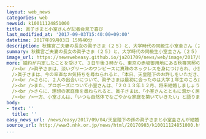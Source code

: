 ```yaml
---
layout: web_news
categories: web
newsid: k10011124851000
title: 眞子さまと小室さんが記者会見で喜び
last_modified_at: '2017-09-03T15:40:00+09:00'
datetime: 2017年09月03日 15時40分
description: 秋篠宮ご夫妻の長女の眞子さま（２５）と、大学時代の同級生小室圭さん（２５）の婚約が内定し、眞子さまは、小室さんと記者会見に臨み喜びの気持ちを述べられました。
summary: 秋篠宮ご夫妻の長女の眞子さま（２５）と、大学時代の同級生小室圭さん（２５）の婚約が内定し、眞子さまは、小室さんと記者会見に臨み喜びの気持ちを述べられました。
image_url: https://newswebeasy.github.io/ja201709/news/web/image/2017/09/03/k10011124851000.jpg
more: 婚約が内定したことを受けて、３日午後３時から、東京の赤坂御用地にある秋篠宮邸のそばの赤坂東邸で、眞子さまが小室さんとそろって、記者会見に臨まれました。<br
  /><br />眞子さまは、淡いグリーンのワンピースに真珠のネックレスを身につけられ、小室さんは、紺のスーツにストライプのネクタイをしめていました。<br /><br
  />眞子さまは、今の率直なお気持ちを尋ねられると、「本日、天皇陛下のお許しをいただき、婚約が内定いたしましたことを誠にうれしく思っています」と話されました。<br
  /><br />さらに、２人の出会いについて、眞子さまは最初に会ったのは大学１年生のころだったと明かしたうえで「すれ違うと軽くあいさつする程度で、はじめてあいさつしましたのは２０１２年、国際基督教大学が教室で行った説明会で私が座った席が小室さんの座った席の後ろだったことがきっかけです」などと述べられました。<br
  /><br />また、プロポーズについて小室さんは、「２０１３年１２月、将来結婚しましょうと申し上げました。場所は都内で、食事のあと二人で歩いていた時だと記憶しております」と述べました。<br
  /><br />さらに、理想の家庭像を尋ねられると、眞子さまは、「小室さんとともに温かく居心地よく笑顔あふれる家庭をつくることができればうれしく思います」と述べられました。<br
  /><br />一方、小室さんは、「いつも自然体でなごやかな家庭を築いていきたい」と語りました。お二人は時折目を合わせてほほえみながら温かい雰囲気で受け答えされていました。
body:
- text: ''
  title: ''
easy_news_url: /news/easy/2017/09/04/天皇陛下の孫の眞子さまと小室圭さんが結婚の約束をする/
source_url: http://www3.nhk.or.jp/news/html/20170903/k10011124851000.html
...
```

